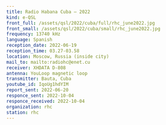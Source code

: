 ```yaml
---
title: Radio Habana Cuba — 2022
kind: e-QSL
front_full: /assets/qsl/2022/cuba/full/rhc_june2022.jpg
front_small: /assets/qsl/2022/cuba/small/rhc_june2022.jpg
frequency: 13740 kHz
language: Spanish
reception_date: 2022-06-19
reception_time: 03.27-03.58
location: Moscow, Russia (inside city)
mail_to: mailto:radiohc@enet.cu
receiver: XHDATA D-808
antenna: YouLoop magnetic loop
transmitter: Bauta, Cuba
youtube_id: IqoUg1hdYIM
report_sent: 2022-06-20
responce_sent: 2022-10-04
responce_received: 2022-10-04
organization: rhc
station: rhc
---
```

